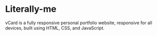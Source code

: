 # Literally-me

vCard is a fully responsive personal portfolio website, responsive for all devices, built using HTML, CSS, and JavaScript.

